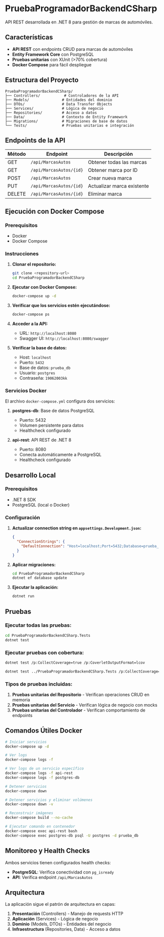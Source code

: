 # PruebaProgramadorBackendCSharp

API REST desarrollada en .NET 8 para gestión de marcas de automóviles.

## Características

- **API REST** con endpoints CRUD para marcas de automóviles
- **Entity Framework Core** con PostgreSQL
- **Pruebas unitarias** con XUnit (>70% cobertura)
- **Docker Compose** para fácil despliegue


## Estructura del Proyecto

```
PruebaProgramadorBackendCSharp/
├── Controllers/           # Controladores de la API
├── Models/               # Entidades del dominio
├── DTOs/                 # Data Transfer Objects
├── Services/             # Lógica de negocio
├── Repositories/         # Acceso a datos
├── Data/                 # Contexto de Entity Framework
├── Migrations/           # Migraciones de base de datos
└── Tests/                # Pruebas unitarias e integración
```

## Endpoints de la API

| Método | Endpoint | Descripción |
|--------|----------|-------------|
| GET | `/api/MarcasAutos` | Obtener todas las marcas |
| GET | `/api/MarcasAutos/{id}` | Obtener marca por ID |
| POST | `/api/MarcasAutos` | Crear nueva marca |
| PUT | `/api/MarcasAutos/{id}` | Actualizar marca existente |
| DELETE | `/api/MarcasAutos/{id}` | Eliminar marca |

## Ejecución con Docker Compose

### Prerequisitos
- Docker
- Docker Compose

### Instrucciones

1. **Clonar el repositorio:**
   ```bash
   git clone <repository-url>
   cd PruebaProgramadorBackendCSharp
   ```

2. **Ejecutar con Docker Compose:**
   ```bash
   docker-compose up -d
   ```

3. **Verificar que los servicios estén ejecutándose:**
   ```bash
   docker-compose ps
   ```

4. **Acceder a la API:**
   - URL: `http://localhost:8080`
   - Swagger UI: `http://localhost:8080/swagger`

5. **Verificar la base de datos:**
   - Host: `localhost`
   - Puerto: `5432`
   - Base de datos: `prueba_db`
   - Usuario: `postgres`
   - Contraseña: `19062003kk`

### Servicios Docker

El archivo `docker-compose.yml` configura dos servicios:

1. **postgres-db**: Base de datos PostgreSQL
   - Puerto: 5432
   - Volumen persistente para datos
   - Healthcheck configurado

2. **api-rest**: API REST de .NET 8
   - Puerto: 8080
   - Conecta automáticamente a PostgreSQL
   - Healthcheck configurado

## Desarrollo Local

### Prerequisitos
- .NET 8 SDK
- PostgreSQL (local o Docker)

### Configuración

1. **Actualizar connection string en `appsettings.Development.json`:**
   ```json
   {
     "ConnectionStrings": {
       "DefaultConnection": "Host=localhost;Port=5432;Database=prueba_db;Username=postgres;Password=your_password"
     }
   }
   ```

2. **Aplicar migraciones:**
   ```bash
   cd PruebaProgramadorBackendCSharp
   dotnet ef database update
   ```

3. **Ejecutar la aplicación:**
   ```bash
   dotnet run
   ```

## Pruebas

### Ejecutar todas las pruebas:
```bash
cd PruebaProgramadorBackendCSharp.Tests
dotnet test
```

### Ejecutar pruebas con cobertura:
```bash
dotnet test /p:CollectCoverage=true /p:CoverletOutputFormat=lcov
```

```bash
dotnet test ../PruebaProgramadorBackendCSharp.Tests /p:CollectCoverage=true /p:CoverletOutputFormat=lcov '/p:Exclude="[*]Program,[*]*.Migrations.*"'
```

### Tipos de pruebas incluidas:

1. **Pruebas unitarias del Repositorio** - Verifican operaciones CRUD en memoria
2. **Pruebas unitarias del Servicio** - Verifican lógica de negocio con mocks
3. **Pruebas unitarias del Controlador** - Verifican comportamiento de endpoints


## Comandos Útiles Docker

```bash
# Iniciar servicios
docker-compose up -d

# Ver logs
docker-compose logs -f

# Ver logs de un servicio específico
docker-compose logs -f api-rest
docker-compose logs -f postgres-db

# Detener servicios
docker-compose down

# Detener servicios y eliminar volúmenes
docker-compose down -v

# Reconstruir imágenes
docker-compose build --no-cache

# Ejecutar comando en contenedor
docker-compose exec api-rest bash
docker-compose exec postgres-db psql -U postgres -d prueba_db
```

## Monitoreo y Health Checks

Ambos servicios tienen configurados health checks:

- **PostgreSQL**: Verifica conectividad con `pg_isready`
- **API**: Verifica endpoint `/api/MarcasAutos`

## Arquitectura

La aplicación sigue el patrón de arquitectura en capas:

1. **Presentación** (Controllers) - Manejo de requests HTTP
2. **Aplicación** (Services) - Lógica de negocio
3. **Dominio** (Models, DTOs) - Entidades del negocio
4. **Infraestructura** (Repositories, Data) - Acceso a datos

